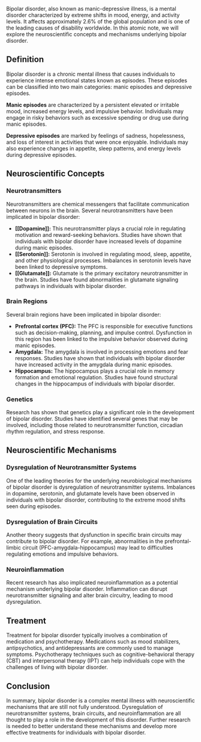 
Bipolar disorder, also known as manic-depressive illness, is a mental disorder characterized by extreme shifts in mood, energy, and activity levels. It affects approximately 2.6% of the global population and is one of the leading causes of disability worldwide. In this atomic note, we will explore the neuroscientific concepts and mechanisms underlying bipolar disorder.

## Definition

Bipolar disorder is a chronic mental illness that causes individuals to experience intense emotional states known as episodes. These episodes can be classified into two main categories: manic episodes and depressive episodes.

**Manic episodes** are characterized by a persistent elevated or irritable mood, increased energy levels, and impulsive behavior. Individuals may engage in risky behaviors such as excessive spending or drug use during manic episodes.

**Depressive episodes** are marked by feelings of sadness, hopelessness, and loss of interest in activities that were once enjoyable. Individuals may also experience changes in appetite, sleep patterns, and energy levels during depressive episodes.

## Neuroscientific Concepts

### Neurotransmitters

Neurotransmitters are chemical messengers that facilitate communication between neurons in the brain. Several neurotransmitters have been implicated in bipolar disorder:

- **[[Dopamine]]:** This neurotransmitter plays a crucial role in regulating motivation and reward-seeking behaviors. Studies have shown that individuals with bipolar disorder have increased levels of dopamine during manic episodes.
- **[[Serotonin]]:** Serotonin is involved in regulating mood, sleep, appetite, and other physiological processes. Imbalances in serotonin levels have been linked to depressive symptoms.
- **[[Glutamate]]:** Glutamate is the primary excitatory neurotransmitter in the brain. Studies have found abnormalities in glutamate signaling pathways in individuals with bipolar disorder.

### Brain Regions

Several brain regions have been implicated in bipolar disorder:

- **Prefrontal cortex (PFC):** The PFC is responsible for executive functions such as decision-making, planning, and impulse control. Dysfunction in this region has been linked to the impulsive behavior observed during manic episodes.
- **Amygdala:** The amygdala is involved in processing emotions and fear responses. Studies have shown that individuals with bipolar disorder have increased activity in the amygdala during manic episodes.
- **Hippocampus:** The hippocampus plays a crucial role in memory formation and emotional regulation. Studies have found structural changes in the hippocampus of individuals with bipolar disorder.

### Genetics

Research has shown that genetics play a significant role in the development of bipolar disorder. Studies have identified several genes that may be involved, including those related to neurotransmitter function, circadian rhythm regulation, and stress response.

## Neuroscientific Mechanisms

### Dysregulation of Neurotransmitter Systems

One of the leading theories for the underlying neurobiological mechanisms of bipolar disorder is dysregulation of neurotransmitter systems. Imbalances in dopamine, serotonin, and glutamate levels have been observed in individuals with bipolar disorder, contributing to the extreme mood shifts seen during episodes.

### Dysregulation of Brain Circuits

Another theory suggests that dysfunction in specific brain circuits may contribute to bipolar disorder. For example, abnormalities in the prefrontal-limbic circuit (PFC-amygdala-hippocampus) may lead to difficulties regulating emotions and impulsive behaviors.

### Neuroinflammation

Recent research has also implicated neuroinflammation as a potential mechanism underlying bipolar disorder. Inflammation can disrupt neurotransmitter signaling and alter brain circuitry, leading to mood dysregulation.

## Treatment

Treatment for bipolar disorder typically involves a combination of medication and psychotherapy. Medications such as mood stabilizers, antipsychotics, and antidepressants are commonly used to manage symptoms. Psychotherapy techniques such as cognitive-behavioral therapy (CBT) and interpersonal therapy (IPT) can help individuals cope with the challenges of living with bipolar disorder.

## Conclusion

In summary, bipolar disorder is a complex mental illness with neuroscientific mechanisms that are still not fully understood. Dysregulation of neurotransmitter systems, brain circuits, and neuroinflammation are all thought to play a role in the development of this disorder. Further research is needed to better understand these mechanisms and develop more effective treatments for individuals with bipolar disorder.